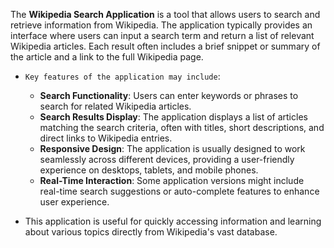 The **Wikipedia Search Application** is a tool that allows users to search and retrieve information from Wikipedia. 
The application typically provides an interface where users can input a search term and return a list
of relevant Wikipedia articles. Each result often includes a brief snippet or summary of the article and a link to the full Wikipedia page.


- `Key features of the application may include`:
  - **Search Functionality**: Users can enter keywords or phrases to search for related Wikipedia articles.
  - **Search Results Display**: The application displays a list of articles matching the search criteria, often with titles, short descriptions, and direct links to Wikipedia entries.
  - **Responsive Design**: The application is usually designed to work seamlessly across different devices, providing a user-friendly experience on desktops, tablets, and mobile phones.
  - **Real-Time Interaction**: Some application versions might include real-time search suggestions or auto-complete features to enhance user experience.

- This application is useful for quickly accessing information and learning about various topics directly from Wikipedia's vast database.
